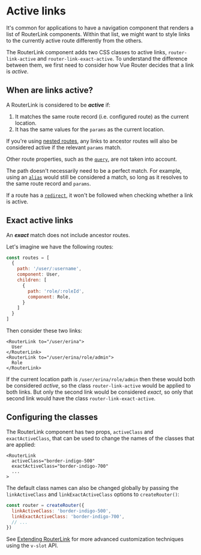 <!-- TODO: translation -->

# Active links

It's common for applications to have a navigation component that renders a list of RouterLink components. Within that list, we might want to style links to the currently active route differently from the others.

The RouterLink component adds two CSS classes to active links, `router-link-active` and `router-link-exact-active`. To understand the difference between them, we first need to consider how Vue Router decides that a link is _active_.

## When are links active?

A RouterLink is considered to be ***active*** if:

1. It matches the same route record (i.e. configured route) as the current location.
2. It has the same values for the `params` as the current location.

If you're using [nested routes](./nested-routes), any links to ancestor routes will also be considered active if the relevant `params` match.

Other route properties, such as the [`query`](../../api/interfaces/RouteLocationNormalized#query), are not taken into account.

The path doesn't necessarily need to be a perfect match. For example, using an [`alias`](./redirect-and-alias#Alias) would still be considered a match, so long as it resolves to the same route record and `params`.

If a route has a [`redirect`](./redirect-and-alias#Redirect), it won't be followed when checking whether a link is active.

## Exact active links

An ***exact*** match does not include ancestor routes.

Let's imagine we have the following routes:

```js
const routes = [
  {
    path: '/user/:username',
    component: User,
    children: [
      {
        path: 'role/:roleId',
        component: Role,
      }
    ]
  }
]
```

Then consider these two links:

```vue-html
<RouterLink to="/user/erina">
  User
</RouterLink>
<RouterLink to="/user/erina/role/admin">
  Role
</RouterLink>
```

If the current location path is `/user/erina/role/admin` then these would both be considered _active_, so the class `router-link-active` would be applied to both links. But only the second link would be considered _exact_, so only that second link would have the class `router-link-exact-active`. 

## Configuring the classes

The RouterLink component has two props, `activeClass` and `exactActiveClass`, that can be used to change the names of the classes that are applied:

```vue-html
<RouterLink
  activeClass="border-indigo-500"
  exactActiveClass="border-indigo-700"
  ...
>
```

The default class names can also be changed globally by passing the `linkActiveClass` and `linkExactActiveClass` options to `createRouter()`:

```js
const router = createRouter({
  linkActiveClass: 'border-indigo-500',
  linkExactActiveClass: 'border-indigo-700',
  // ...
})
```

See [Extending RouterLink](../advanced/extending-router-link) for more advanced customization techniques using the `v-slot` API.
